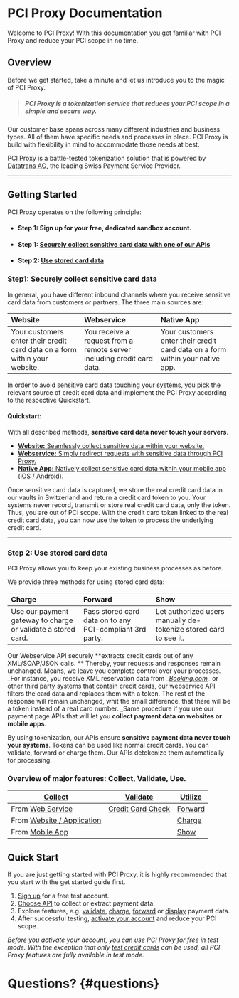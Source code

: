 # PCI Proxy Documentation

Welcome to PCI Proxy! With this documentation you get familiar with PCI Proxy and reduce your PCI scope in no time.

## Overview

Before we get started, take a minute and let us introduce you to the magic of PCI Proxy.

> ##### PCI Proxy is a tokenization service that reduces your PCI scope in a simple and secure way.

Our customer base spans across many different industries and business types. All of them have specific needs and processes in place. PCI Proxy is build with flexibility in mind to accommodate those needs at best.

PCI Proxy is a battle-tested tokenization solution that is powered by [Datatrans AG](https://www.datatrans.ch/), the leading Swiss Payment Service Provider.

---

## Getting Started

PCI Proxy operates on the following principle:

* #### Step 1: Sign up for your free, dedicated sandbox account. 

* #### Step 1: [Securely collect sensitive card data with one of our APIs](#step1-securely-collect-sensitive-card-data-with-one-of-our-apis)
* #### Step 2: [Use stored card data](#use-stored-card-data)



### Step1: Securely collect sensitive card data

In general, you have different inbound channels where you receive sensitive card data from customers or partners. The three main sources are:

| Website | Webservice | Native App |
| :--- | :--- | :--- |
| Your customers enter their credit card data on a form within your website. | You receive a request from a remote server including credit card data. | Your customers enter their credit card data on a form within your native app. |

In order to avoid sensitive card data touching your systems, you pick the relevant source of credit card data and implement the PCI Proxy according to the respective Quickstart.

#### Quickstart:

With all described methods, **sensitive card data never touch your servers**.

* [**Website:** Seamlessly collect sensitive data within your website.](/website-application.md)
* [**Webservice:** Simply redirect requests with sensitive data through PCI Proxy.](/webservice.md)
* [**Native App:** Natively collect sensitive card data within your mobile app \(iOS / Android\).](/mobile-app.md)

Once sensitive card data is captured, we store the real credit card data in our vaults in Switzerland and return a credit card token to you. Your systems never record, transmit or store real credit card data, only the token. Thus, you are out of PCI scope. With the credit card token linked to the real credit card data, you can now use the token to process the underlying credit card.

---

### Step 2: Use stored card data

PCI Proxy allows you to keep your existing business processes as before. 

We provide three methods for using stored card data:

| Charge | Forward | Show |
| :--- | :--- | :--- |
| Use our payment gateway to charge or validate a stored card. | Pass stored card data on to any PCI-compliant 3rd party. | Let authorized users manually de-tokenize stored card to see it. |





Our Webservice API securely **extracts credit cards out of any XML/SOAP/JSON calls. ** Thereby, your requests and responses remain unchanged. Means, we leave you complete control over your processes. _For instance, you receive XML reservation data from _[_Booking.com_](http://www.booking.com/)\_ or other third party systems that contain credit cards, our webservice API filters the card data and replaces them with a token. The rest of the response will remain unchanged, whit the small difference, that there will be a token instead of a real card number. \_Same procedure if you use our payment page APIs that will let you **collect payment data on websites or mobile apps**.

By using tokenization, our APIs ensure **sensitive payment data never touch your systems**. Tokens can be used like normal credit cards. You can validate, forward or charge them. Our APIs detokenize them automatically for processing.

### Overview of major features: Collect, Validate, Use.

| [**Collect**](collect_payment_data.html) | [**Validate**](validate.html) | [**Utilize**](utilize) |
| --- | --- | --- |
| From [Web Service](webservice.html) | [Credit Card Check](validate.html) | [Forward](forward.html) |
| From [Website / Application](website-application.html) |  | [Charge](charge.html) |
| From [Mobile App](mobile-app.html) |  | [Show](show.html) |

## Quick Start

If you are just getting started with PCI Proxy, it is highly recommended that you start with the get started guide first.

1. [Sign up](https://www.pci-proxy.com/#/signup) for a free test account.
2. [Choose API](collect_payment_data.html) to collect or extract payment data.
3. Explore features, e.g. [validate](validate.html), [charge](charge.html), [forward](forward.html) or [display](retrieve.html) payment data.
4. After successful testing, [activate your account](live_mode-test.html) and reduce your PCI scope.

_Before you activate your account, you can use PCI Proxy for free in test mode. With the exception that only _[_test credit cards_](live_mode-test.html)_ can be used, all PCI Proxy features are fully available in test mode._

# Questions? {#questions}



